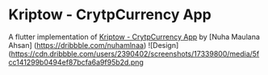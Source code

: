 # Kriptow - CrytpCurrency App

A flutter implementation of [Kriptow - CrytpCurrency App](https://dribbble.com/shots/17339800-Kriptow-CryptoCurrency-App) by [Nuha Maulana Ahsan] (https://dribbble.com/nuhamlnaa)
![Design](https://cdn.dribbble.com/users/2390402/screenshots/17339800/media/5fcc141299b0494ef87bcfa6a9f95b2d.png
